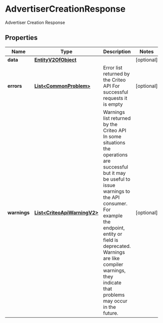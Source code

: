 

# AdvertiserCreationResponse

Advertiser Creation Response

## Properties

| Name | Type | Description | Notes |
|------------ | ------------- | ------------- | -------------|
|**data** | [**EntityV2OfObject**](EntityV2OfObject.md) |  |  [optional] |
|**errors** | [**List&lt;CommonProblem&gt;**](CommonProblem.md) | Error list returned by the Criteo API  For successful requests it is empty |  [optional] |
|**warnings** | [**List&lt;CriteoApiWarningV2&gt;**](CriteoApiWarningV2.md) | Warnings list returned by the Criteo API  In some situations the operations are successful but it may be useful to issue warnings to the API consumer.  For example the endpoint, entity or field is deprecated. Warnings are like compiler warnings, they indicate that problems may occur in the future. |  [optional] |



